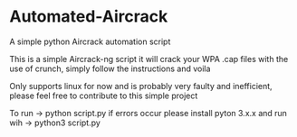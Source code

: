 # Automated-Aircrack
A simple python Aircrack automation script

This is a simple Aircrack-ng script it will crack your WPA .cap files with the use of crunch, simply follow the instructions and voila

Only supports linux for now and is probably very faulty and inefficient, please feel free to contribute to this simple project

To run → python script.py
if errors occur please install pyton 3.x.x and run wih → python3 script.py
